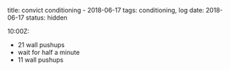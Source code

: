title: convict conditioning - 2018-06-17
tags: conditioning, log
date: 2018-06-17
status: hidden

10:00Z:

- 21 wall pushups
- wait for half a minute
- 11 wall pushups
